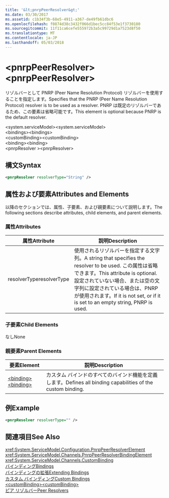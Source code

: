 ```yaml
---
title: '&lt;pnrpPeerResolver&gt;'
ms.date: 03/30/2017
ms.assetid: c1b34f3b-68e5-4911-a367-de49fb61dbc6
ms.openlocfilehash: f0874d38c3432f066d1bec5cc84f53e1f3730180
ms.sourcegitcommit: 11f11ca6cefe555972b3a5c99729d1a7523d8f50
ms.translationtype: MT
ms.contentlocale: ja-JP
ms.lasthandoff: 05/03/2018
---
```

# <a name="ltpnrppeerresolvergt"></a><span data-ttu-id="3034a-102">&lt;pnrpPeerResolver&gt;</span><span class="sxs-lookup"><span data-stu-id="3034a-102">&lt;pnrpPeerResolver&gt;</span></span>
<span data-ttu-id="3034a-103">リゾルバーとして PNRP (Peer Name Resolution Protocol) リゾルバーを使用することを指定します。</span><span class="sxs-lookup"><span data-stu-id="3034a-103">Specifies that the PNRP (Peer Name Resolution Protocol) resolver is to be used as a resolver.</span></span> <span data-ttu-id="3034a-104">PNRP は既定のリゾルバーであるため、この要素は省略可能です。</span><span class="sxs-lookup"><span data-stu-id="3034a-104">This element is optional because PNRP is the default resolver.</span></span>  
  
 <span data-ttu-id="3034a-105">\<system.serviceModel></span><span class="sxs-lookup"><span data-stu-id="3034a-105">\<system.serviceModel></span></span>  
<span data-ttu-id="3034a-106">\<bindings></span><span class="sxs-lookup"><span data-stu-id="3034a-106">\<bindings></span></span>  
<span data-ttu-id="3034a-107">\<customBinding></span><span class="sxs-lookup"><span data-stu-id="3034a-107">\<customBinding></span></span>  
<span data-ttu-id="3034a-108">\<binding></span><span class="sxs-lookup"><span data-stu-id="3034a-108">\<binding></span></span>  
<span data-ttu-id="3034a-109">\<pnrpResolver ></span><span class="sxs-lookup"><span data-stu-id="3034a-109">\<pnrpResolver></span></span>  
  
## <a name="syntax"></a><span data-ttu-id="3034a-110">構文</span><span class="sxs-lookup"><span data-stu-id="3034a-110">Syntax</span></span>  
  
```xml  
<pnrpResolver resolverType="String" />  
```  
  
## <a name="attributes-and-elements"></a><span data-ttu-id="3034a-111">属性および要素</span><span class="sxs-lookup"><span data-stu-id="3034a-111">Attributes and Elements</span></span>  
 <span data-ttu-id="3034a-112">以降のセクションでは、属性、子要素、および親要素について説明します。</span><span class="sxs-lookup"><span data-stu-id="3034a-112">The following sections describe attributes, child elements, and parent elements.</span></span>  
  
### <a name="attributes"></a><span data-ttu-id="3034a-113">属性</span><span class="sxs-lookup"><span data-stu-id="3034a-113">Attributes</span></span>  
  
|<span data-ttu-id="3034a-114">属性</span><span class="sxs-lookup"><span data-stu-id="3034a-114">Attribute</span></span>|<span data-ttu-id="3034a-115">説明</span><span class="sxs-lookup"><span data-stu-id="3034a-115">Description</span></span>|  
|---------------|-----------------|  
|<span data-ttu-id="3034a-116">resolverType</span><span class="sxs-lookup"><span data-stu-id="3034a-116">resolverType</span></span>|<span data-ttu-id="3034a-117">使用されるリゾルバーを指定する文字列。</span><span class="sxs-lookup"><span data-stu-id="3034a-117">A string that specifies the resolver to be used.</span></span> <span data-ttu-id="3034a-118">この属性は省略できます。</span><span class="sxs-lookup"><span data-stu-id="3034a-118">This attribute is optional.</span></span> <span data-ttu-id="3034a-119">設定されていない場合、または空の文字列に設定されている場合は、PNRP が使用されます。</span><span class="sxs-lookup"><span data-stu-id="3034a-119">If it is not set, or if it is set to an empty string, PNRP is used.</span></span>|  
  
### <a name="child-elements"></a><span data-ttu-id="3034a-120">子要素</span><span class="sxs-lookup"><span data-stu-id="3034a-120">Child Elements</span></span>  
 <span data-ttu-id="3034a-121">なし</span><span class="sxs-lookup"><span data-stu-id="3034a-121">None</span></span>  
  
### <a name="parent-elements"></a><span data-ttu-id="3034a-122">親要素</span><span class="sxs-lookup"><span data-stu-id="3034a-122">Parent Elements</span></span>  
  
|<span data-ttu-id="3034a-123">要素</span><span class="sxs-lookup"><span data-stu-id="3034a-123">Element</span></span>|<span data-ttu-id="3034a-124">説明</span><span class="sxs-lookup"><span data-stu-id="3034a-124">Description</span></span>|  
|-------------|-----------------|  
|[<span data-ttu-id="3034a-125">\<binding></span><span class="sxs-lookup"><span data-stu-id="3034a-125">\<binding></span></span>](../../../../../docs/framework/misc/binding.md)|<span data-ttu-id="3034a-126">カスタム バインドのすべてのバインド機能を定義します。</span><span class="sxs-lookup"><span data-stu-id="3034a-126">Defines all binding capabilities of the custom binding.</span></span>|  
  
## <a name="example"></a><span data-ttu-id="3034a-127">例</span><span class="sxs-lookup"><span data-stu-id="3034a-127">Example</span></span>  
  
```xml  
<pnrpResolver resolverType="" />  
```  
  
## <a name="see-also"></a><span data-ttu-id="3034a-128">関連項目</span><span class="sxs-lookup"><span data-stu-id="3034a-128">See Also</span></span>  
 <xref:System.ServiceModel.Configuration.PnrpPeerResolverElement>  
 <xref:System.ServiceModel.Channels.PnrpPeerResolverBindingElement>  
 <xref:System.ServiceModel.Channels.CustomBinding>  
 [<span data-ttu-id="3034a-129">バインディング</span><span class="sxs-lookup"><span data-stu-id="3034a-129">Bindings</span></span>](../../../../../docs/framework/wcf/bindings.md)  
 [<span data-ttu-id="3034a-130">バインディングの拡張</span><span class="sxs-lookup"><span data-stu-id="3034a-130">Extending Bindings</span></span>](../../../../../docs/framework/wcf/extending/extending-bindings.md)  
 [<span data-ttu-id="3034a-131">カスタム バインディング</span><span class="sxs-lookup"><span data-stu-id="3034a-131">Custom Bindings</span></span>](../../../../../docs/framework/wcf/extending/custom-bindings.md)  
 [<span data-ttu-id="3034a-132">\<customBinding></span><span class="sxs-lookup"><span data-stu-id="3034a-132">\<customBinding></span></span>](../../../../../docs/framework/configure-apps/file-schema/wcf/custombinding.md)  
 [<span data-ttu-id="3034a-133">ピア リゾルバー</span><span class="sxs-lookup"><span data-stu-id="3034a-133">Peer Resolvers</span></span>](../../../../../docs/framework/wcf/feature-details/peer-resolvers.md)
